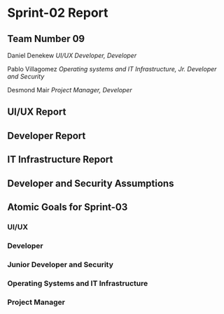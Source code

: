 # Sprint-02 Report

## Team Number 09

Daniel Denekew *UI/UX Developer, Developer*

Pablo Villagomez *Operating systems and IT Infrastructure, Jr. Developer and Security*

Desmond Mair *Project Manager, Developer*


## UI/UX Report



## Developer Report



## IT Infrastructure Report



## Developer and Security Assumptions




## Atomic Goals for Sprint-03

### UI/UX


### Developer


### Junior Developer and Security


### Operating Systems and IT Infrastructure



### Project Manager
